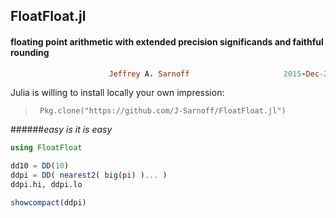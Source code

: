 ## FloatFloat.jl
#### floating point arithmetic with extended precision significands and faithful rounding
```ruby
                      Jeffrey A. Sarnoff                     2015-Dec-20
```                    

Julia is willing to install locally your own impression:  
>      Pkg.clone("https://github.com/J-Sarnoff/FloatFloat.jl")        

######*easy is it is easy*
    
    
```julia
using FloatFloat

dd10 = DD(10)
ddpi = DD( nearest2( big(pi) )... )
ddpi.hi, ddpi.lo

showcompact(ddpi)
```

